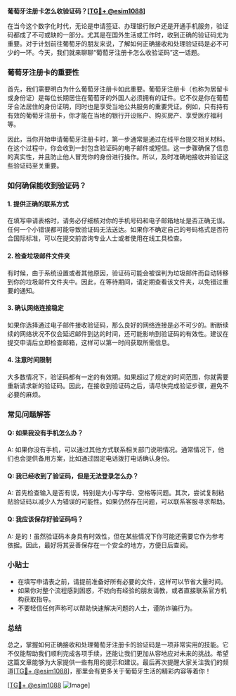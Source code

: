 **葡萄牙注册卡怎么收验证码？[[TG💪+ @esim1088](https://t.me/s/esim1088)]**

在当今这个数字化时代，无论是申请签证、办理银行账户还是开通手机服务，验证码都成了不可或缺的一部分。尤其是在国外生活或工作时，收到正确的验证码尤为重要。对于计划前往葡萄牙的朋友来说，了解如何正确接收和处理验证码是必不可少的一环。今天，我们就来聊聊“葡萄牙注册卡怎么收验证码”这一话题。

### 葡萄牙注册卡的重要性

首先，我们需要明白为什么葡萄牙注册卡如此重要。葡萄牙注册卡（也称为居留卡或身份证）是每位长期居住在葡萄牙的外国人必须拥有的证件。它不仅是你在葡萄牙合法居住的身份证明，同时也是享受当地公共服务的重要凭证。例如，只有持有有效的葡萄牙注册卡，你才能在当地的银行开设账户、购买房产、享受医疗福利等。

因此，当你开始申请葡萄牙注册卡时，第一步通常是通过在线平台提交相关材料。在这个过程中，你会收到一封包含验证码的电子邮件或短信。这一步骤确保了信息的真实性，并且防止他人冒充你的身份进行操作。所以，及时准确地接收并验证这些验证码至关重要。

### 如何确保能收到验证码？

#### 1. 提供正确的联系方式
在填写申请表格时，请务必仔细核对你的手机号码和电子邮箱地址是否正确无误。任何一个小错误都可能导致验证码无法送达。如果你不确定自己的号码格式是否符合国际标准，可以在提交前咨询专业人士或者使用在线工具检查。

#### 2. 检查垃圾邮件文件夹
有时候，由于系统设置或者其他原因，验证码可能会被误判为垃圾邮件而自动转移到你的垃圾邮件文件夹中。因此，在等待期间，请定期查看该文件夹，以免错过重要的通知。

#### 3. 确认网络连接稳定
如果你选择通过电子邮件接收验证码，那么良好的网络连接是必不可少的。断断续续的网络状况不仅会延迟邮件到达的时间，还可能影响到验证码的有效性。建议在提交申请后立即检查邮箱，这样可以第一时间获取所需信息。

#### 4. 注意时间限制
大多数情况下，验证码都有一定的有效期。如果超过了规定的时间范围，你就需要重新请求新的验证码。因此，在接收到验证码之后，请尽快完成验证步骤，避免不必要的麻烦。

### 常见问题解答

#### Q: 如果我没有手机怎么办？
A: 如果你没有手机，可以通过其他方式联系相关部门说明情况。通常情况下，他们也会提供备用方案，比如通过固定电话拨打电话确认身份。

#### Q: 我已经收到了验证码，但是无法登录怎么办？
A: 首先检查输入是否有误，特别是大小写字母、空格等问题。其次，尝试复制粘贴验证码以减少人为错误的可能性。如果仍然存在问题，可以联系客服寻求帮助。

#### Q: 我应该保存好验证码吗？
A: 是的！虽然验证码本身具有时效性，但在某些情况下你可能还需要它作为参考依据。因此，最好将其妥善保存在一个安全的地方，方便日后查阅。

### 小贴士

- 在填写申请表之前，请提前准备好所有必要的文件，这样可以节省大量时间。
- 如果你对整个流程感到困惑，不妨向有经验的朋友请教，或者直接联系官方机构获取指导。
- 不要轻信任何声称可以帮助快速解决问题的人士，谨防诈骗行为。

### 总结

总之，掌握如何正确接收和处理葡萄牙注册卡的验证码是一项非常实用的技能。它不仅能帮助我们顺利完成各项手续，还能让我们更加从容地应对未来的挑战。希望这篇文章能够为大家提供一些有用的提示和建议。最后再次提醒大家关注我们的频道[[TG💪+ @esim1088](https://t.me/s/esim1088)]，那里会有更多关于葡萄牙生活的精彩内容等着你！

[[TG💪+ @esim1088](https://t.me/s/esim1088) ![Image](https://i.postimg.cc/4NQfJmqS/Snipaste-2025-05-13-00-14-12.png)]
